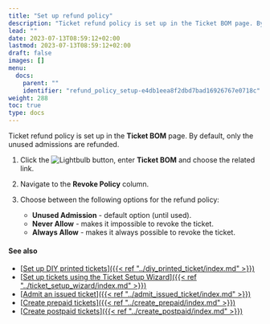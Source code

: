 ```yaml
---
title: "Set up refund policy"
description: "Ticket refund policy is set up in the Ticket BOM page. By default, only the unused admissions are refunded. Learn more in this guide."
lead: ""
date: 2023-07-13T08:59:12+02:00
lastmod: 2023-07-13T08:59:12+02:00
draft: false
images: []
menu:
  docs:
    parent: ""
    identifier: "refund_policy_setup-e4db1eea8f2dbd7bad16926767e0718c"
weight: 288
toc: true
type: docs
---
```


Ticket refund policy is set up in the **Ticket BOM** page. By default, only the unused admissions are refunded.

1. Click the ![Lightbulb](Lightbulb_icon.PNG) button, enter **Ticket BOM** and choose the related link.
2. Navigate to the **Revoke Policy** column.
3. Choose between the following options for the refund policy:

   - **Unused Admission** - default option (until used).
   - **Never Allow** - makes it impossible to revoke the ticket.
   - **Always Allow** - makes it always possible to revoke the ticket.

#### See also

- [<ins>Set up DIY printed tickets<ins>]({{< ref "../diy_printed_ticket/index.md" >}})
- [<ins>Set up tickets using the Ticket Setup Wizard<ins>]({{< ref "../ticket_setup_wizard/index.md" >}})
- [<ins>Admit an issued ticket<ins>]({{< ref "../admit_issued_ticket/index.md" >}})
- [<ins>Create prepaid tickets<ins>]({{< ref "../create_prepaid/index.md" >}})
- [<ins>Create postpaid tickets<ins>]({{< ref "../create_postpaid/index.md" >}})